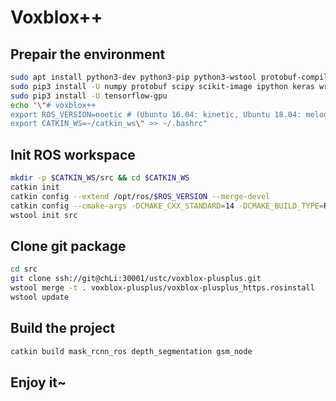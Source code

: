 # Voxblox++

## Prepair the environment
```bash
sudo apt install python3-dev python3-pip python3-wstool protobuf-compiler dh-autoreconf ccache libpcl1-dev libpcl-dev
sudo pip3 install -U numpy protobuf scipy scikit-image ipython keras wrapt simplejson netaddr osrf-pycommon scipy pillow catkin_pkg rospkg opencv-python empy
sudo pip3 install -U tensorflow-gpu
echo "\"# voxblox++
export ROS_VERSION=noetic # (Ubuntu 16.04: kinetic, Ubuntu 18.04: melodic, Ubuntu 20.04 noetic)
export CATKIN_WS=~/catkin_ws\" >> ~/.bashrc"
```

## Init ROS workspace
```bash
mkdir -p $CATKIN_WS/src && cd $CATKIN_WS
catkin init
catkin config --extend /opt/ros/$ROS_VERSION --merge-devel
catkin config --cmake-args -DCMAKE_CXX_STANDARD=14 -DCMAKE_BUILD_TYPE=Release -DCMAKE_EXPORT_COMPILE_COMMANDS=Yes
wstool init src
```

## Clone git package
```bash
cd src
git clone ssh://git@chLi:30001/ustc/voxblox-plusplus.git
wstool merge -t . voxblox-plusplus/voxblox-plusplus_https.rosinstall
wstool update
```

## Build the project
```bash
catkin build mask_rcnn_ros depth_segmentation gsm_node
```

## Enjoy it~
